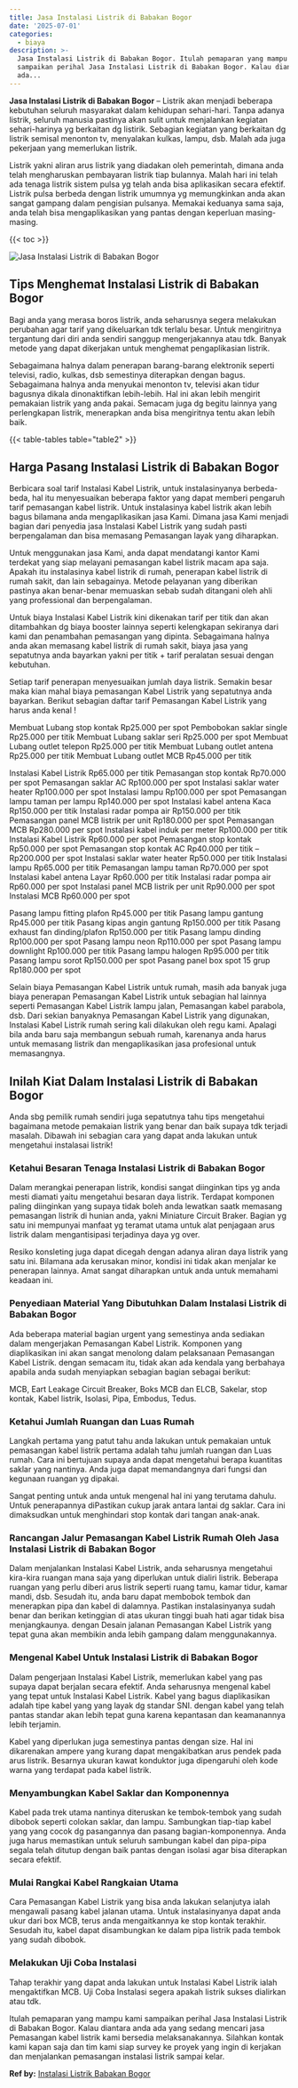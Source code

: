 ```yaml
---
title: Jasa Instalasi Listrik di Babakan Bogor
date: '2025-07-01'
categories:
  - biaya
description: >-
  Jasa Instalasi Listrik di Babakan Bogor. Itulah pemaparan yang mampu kami
  sampaikan perihal Jasa Instalasi Listrik di Babakan Bogor. Kalau diantara anda
  ada...
---
```


**Jasa Instalasi Listrik di Babakan Bogor** – Listrik akan menjadi beberapa kebutuhan seluruh masyarakat dalam kehidupan sehari-hari. Tanpa adanya listrik, seluruh manusia pastinya akan sulit untuk menjalankan kegiatan sehari-harinya yg berkaitan dg listirik. Sebagian kegiatan yang berkaitan dg listrik semisal menonton tv, menyalakan kulkas, lampu, dsb. Malah ada juga pekerjaan yang memerlukan listrik.

Listrik yakni aliran arus listrik yang diadakan oleh pemerintah, dimana anda telah mengharuskan pembayaran listrik tiap bulannya. Malah hari ini telah ada tenaga listrik sistem pulsa yg telah anda bisa aplikasikan secara efektif. Listrik pulsa berbeda dengan listrik umumnya yg memungkinkan anda akan sangat gampang dalam pengisian pulsanya. Memakai keduanya sama saja, anda telah bisa mengaplikasikan yang pantas dengan keperluan masing-masing.

{{< toc >}}

![Jasa Instalasi Listrik di Babakan Bogor](/images/instalasi-listrik-murah24.png)

## Tips Menghemat Instalasi Listrik di Babakan Bogor

Bagi anda yang merasa boros listrik, anda seharusnya segera melakukan perubahan agar tarif yang dikeluarkan tdk terlalu besar. Untuk mengiritnya tergantung dari diri anda sendiri sanggup mengerjakannya atau tdk. Banyak metode yang dapat dikerjakan untuk menghemat pengaplikasian listrik.

Sebagaimana halnya dalam penerapan barang-barang elektronik seperti televisi, radio, kulkas, dsb semestinya diterapkan dengan bagus. Sebagaimana halnya anda menyukai menonton tv, televisi akan tidur bagusnya dikala dinonaktifkan lebih-lebih. Hal ini akan lebih mengirit pemakaian listrik yang anda pakai. Semacam juga dg begitu lainnya yang perlengkapan listrik, menerapkan anda bisa mengiritnya tentu akan lebih baik.

{{< table-tables table="table2" >}}

## Harga Pasang Instalasi Listrik di Babakan Bogor

Berbicara soal tarif Instalasi Kabel Listrik, untuk instalasinyanya berbeda-beda, hal itu menyesuaikan beberapa faktor yang dapat memberi pengaruh tarif pemasangan kabel listrik. Untuk instalasinya kabel listrik akan lebih bagus bilamana anda mengaplikasikan jasa Kami. Dimana jasa Kami menjadi bagian dari penyedia jasa Instalasi Kabel Listrik yang sudah pasti berpengalaman dan bisa memasang Pemasangan layak yang diharapkan.

Untuk menggunakan jasa Kami, anda dapat mendatangi kantor Kami terdekat yang siap melayani pemasangan kabel listrik macam apa saja. Apakah itu instalasinya kabel listrik di rumah, penerapan kabel listrik di rumah sakit, dan lain sebagainya. Metode pelayanan yang diberikan pastinya akan benar-benar memuaskan sebab sudah ditangani oleh ahli yang professional dan berpengalaman.

Untuk biaya Instalasi Kabel Listrik kini dikenakan tarif per titik dan akan ditambahkan dg biaya booster lainnya seperti kelengkapan sekiranya dari kami dan penambahan pemasangan yang dipinta. Sebagaimana halnya anda akan memasang kabel listrik di rumah sakit, biaya jasa yang sepatutnya anda bayarkan yakni per titik + tarif peralatan sesuai dengan kebutuhan.

Setiap tarif penerapan menyesuaikan jumlah daya listrik. Semakin besar maka kian mahal biaya pemasangan Kabel Listrik yang sepatutnya anda bayarkan. Berikut sebagian daftar tarif Pemasangan Kabel Listrik yang harus anda kenal !

Membuat Lubang stop kontak Rp25.000 per spot Pembobokan saklar single Rp25.000 per titik Membuat Lubang saklar seri Rp25.000 per spot Membuat Lubang outlet telepon Rp25.000 per titik Membuat Lubang outlet antena Rp25.000 per titik Membuat Lubang outlet MCB Rp45.000 per titik

Instalasi Kabel Listrik Rp65.000 per titik Pemasangan stop kontak Rp70.000 per spot Pemasangan saklar AC Rp100.000 per spot Instalasi saklar water heater Rp100.000 per spot Instalasi lampu Rp100.000 per spot Pemasangan lampu taman per lampu Rp140.000 per spot Instalasi kabel antena Kaca Rp150.000 per titik Instalasi radar pompa air Rp150.000 per titik Pemasangan panel MCB listrik per unit Rp180.000 per spot Pemasangan MCB Rp280.000 per spot Instalasi kabel induk per meter Rp100.000 per titik Instalasi Kabel Listrik Rp60.000 per spot Pemasangan stop kontak Rp50.000 per spot Pemasangan stop kontak AC Rp40.000 per titik – Rp200.000 per spot Instalasi saklar water heater Rp50.000 per titik Instalasi lampu Rp65.000 per titik Pemasangan lampu taman Rp70.000 per spot Instalasi kabel antena Layar Rp60.000 per titik Instalasi radar pompa air Rp60.000 per spot Instalasi panel MCB listrik per unit Rp90.000 per spot Instalasi MCB Rp60.000 per spot

Pasang lampu fitting plafon Rp45.000 per titik Pasang lampu gantung Rp45.000 per titik Pasang kipas angin gantung Rp150.000 per titik Pasang exhaust fan dinding/plafon Rp150.000 per titik Pasang lampu dinding Rp100.000 per spot Pasang lampu neon Rp110.000 per spot Pasang lampu downlight Rp100.000 per titik Pasang lampu halogen Rp95.000 per titik Pasang lampu sorot Rp150.000 per spot Pasang panel box spot 15 grup Rp180.000 per spot

Selain biaya Pemasangan Kabel Listrik untuk rumah, masih ada banyak juga biaya penerapan Pemasangan Kabel Listrik untuk sebagian hal lainnya seperti Pemasangan Kabel Listrik lampu jalan, Pemasangan kabel parabola, dsb. Dari sekian banyaknya Pemasangan Kabel Listrik yang digunakan, Instalasi Kabel Listrik rumah sering kali dilakukan oleh regu kami. Apalagi bila anda baru saja membangun sebuah rumah, karenanya anda harus untuk memasang listrik dan mengaplikasikan jasa profesional untuk memasangnya.

## Inilah Kiat Dalam Instalasi Listrik di Babakan Bogor


Anda sbg pemilik rumah sendiri juga sepatutnya tahu tips mengetahui bagaimana metode pemakaian listrik yang benar dan baik supaya tdk terjadi masalah. Dibawah ini sebagian cara yang dapat anda lakukan untuk mengetahui instalasai listrik!

### Ketahui Besaran Tenaga Instalasi Listrik di Babakan Bogor

Dalam merangkai penerapan listrik, kondisi sangat diinginkan tips yg anda mesti diamati yaitu mengetahui besaran daya listrik. Terdapat komponen paling diinginkan yang supaya tidak boleh anda lewatkan saatk memasang pemasangan listrik di hunian anda, yakni Miniature Circuit Braker. Bagian yg satu ini mempunyai manfaat yg teramat utama untuk alat penjagaan arus listrik dalam mengantisipasi terjadinya daya yg over.

Resiko konsleting juga dapat dicegah dengan adanya aliran daya listrik yang satu ini. Bilamana ada kerusakan minor, kondisi ini tidak akan menjalar ke penerapan lainnya. Amat sangat diharapkan untuk anda untuk memahami keadaan ini.

### Penyediaan Material Yang Dibutuhkan Dalam Instalasi Listrik di Babakan Bogor

Ada beberapa material bagian urgent yang semestinya anda sediakan dalam mengerjakan Pemasangan Kabel Listrik. Komponen yang diaplikasikan ini akan sangat menolong dalam pelaksanaan Pemasangan Kabel Listrik. dengan semacam itu, tidak akan ada kendala yang berbahaya apabila anda sudah menyiapkan sebagian bagian sebagai berikut:

MCB, Eart Leakage Circuit Breaker, Boks MCB dan ELCB, Sakelar, stop kontak, Kabel listrik, Isolasi, Pipa, Embodus, Tedus.

### Ketahui Jumlah Ruangan dan Luas Rumah

Langkah pertama yang patut tahu anda lakukan untuk pemakaian untuk pemasangan kabel listrik pertama adalah tahu jumlah ruangan dan Luas rumah. Cara ini bertujuan supaya anda dapat mengetahui berapa kuantitas saklar yang nantinya. Anda juga dapat memandangnya dari fungsi dan kegunaan ruangan yg dipakai.

Sangat penting untuk anda untuk mengenal hal ini yang terutama dahulu. Untuk penerapannya diPastikan cukup jarak antara lantai dg saklar. Cara ini dimaksudkan untuk menghindari stop kontak dari tangan anak-anak.

### Rancangan Jalur Pemasangan Kabel Listrik Rumah Oleh Jasa Instalasi Listrik di Babakan Bogor

Dalam menjalankan Instalasi Kabel Listrik, anda seharusnya mengetahui kira-kira ruangan mana saja yang diperlukan untuk dialiri listrik. Beberapa ruangan yang perlu diberi arus listrik seperti ruang tamu, kamar tidur, kamar mandi, dsb. Sesudah itu, anda baru dapat membobok tembok dan menerapkan pipa dan kabel di dalamnya. Pastikan instalasinyanya sudah benar dan berikan ketinggian di atas ukuran tinggi buah hati agar tidak bisa menjangkaunya. dengan Desain jalanan Pemasangan Kabel Listrik yang tepat guna akan membikin anda lebih gampang dalam menggunakannya.

### Mengenal Kabel Untuk Instalasi Listrik di Babakan Bogor

Dalam pengerjaan Instalasi Kabel Listrik, memerlukan kabel yang pas supaya dapat berjalan secara efektif. Anda seharusnya mengenal kabel yang tepat untuk Instalasi Kabel Listrik. Kabel yang bagus diaplikasikan adalah tipe kabel yang yang layak dg standar SNI. dengan kabel yang telah pantas standar akan lebih tepat guna karena kepantasan dan keamanannya lebih terjamin.

Kabel yang diperlukan juga semestinya pantas dengan size. Hal ini dikarenakan ampere yang kurang dapat mengakibatkan arus pendek pada arus listrik. Besarnya ukuran kawat konduktor juga dipengaruhi oleh kode warna yang terdapat pada kabel listrik.

### Menyambungkan Kabel Saklar dan Komponennya

Kabel pada trek utama nantinya diteruskan ke tembok-tembok yang sudah dibobok seperti colokan saklar, dan lampu. Sambungkan tiap-tiap kabel yang yang cocok dg pasangannya dan pasang bagian-komponennya. Anda juga harus memastikan untuk seluruh sambungan kabel dan pipa-pipa segala telah ditutup dengan baik pantas dengan isolasi agar bisa diterapkan secara efektif.

### Mulai Rangkai Kabel Rangkaian Utama

Cara Pemasangan Kabel Listrik yang bisa anda lakukan selanjutya ialah mengawali pasang kabel jalanan utama. Untuk instalasinyanya dapat anda ukur dari box MCB, terus anda mengaitkannya ke stop kontak terakhir. Sesudah itu, kabel dapat disambungkan ke dalam pipa listrik pada tembok yang sudah dibobok.

### Melakukan Uji Coba Instalasi

Tahap terakhir yang dapat anda lakukan untuk Instalasi Kabel Listrik ialah mengaktifkan MCB. Uji Coba Instalasi segera apakah listrik sukses dialirkan atau tdk.

Itulah pemaparan yang mampu kami sampaikan perihal Jasa Instalasi Listrik di Babakan Bogor. Kalau diantara anda ada yang sedang mencari jasa Pemasangan kabel listrik kami bersedia melaksanakannya. Silahkan kontak kami kapan saja dan tim kami siap survey ke proyek yang ingin di kerjakan dan menjalankan pemasangan instalasi listrik sampai kelar.

**Ref by:** [Instalasi Listrik Babakan Bogor](https://id.wikipedia.org/wiki/Instalasi)
